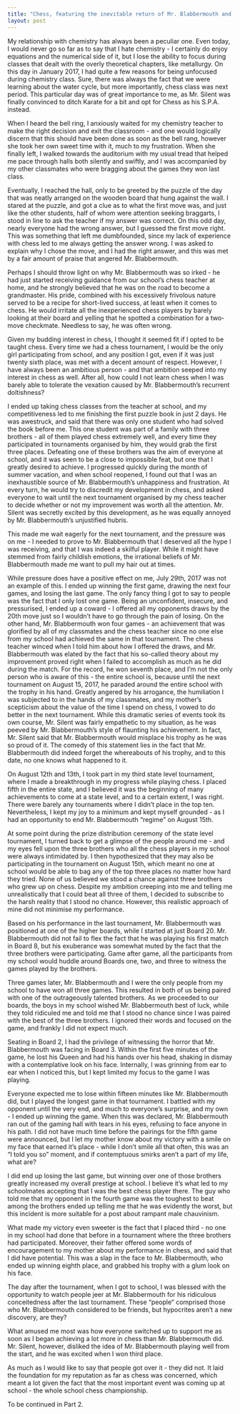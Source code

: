 ```yaml
---
title: "Chess, featuring the inevitable return of Mr. Blabbermouth and Mr. Silent - Part One"
layout: post
---
```

My relationship with chemistry has always been a peculiar one. Even today, I would never go so far as to say that I hate chemistry - I certainly do enjoy equations and the numerical side of it, but I lose the ability to focus during classes that dealt with the overly theoretical chapters, like metallurgy. On this day in January 2017, I had quite a few reasons for being unfocused during chemistry class. Sure, there was always the fact that we were learning about the water cycle, but more importantly, chess class was next period. This particular day was of great importance to me, as Mr. Silent was finally convinced to ditch Karate for a bit and opt for Chess as his S.P.A. instead. 


When I heard the bell ring, I anxiously waited for my chemistry teacher to make the right decision and exit the classroom - and one would logically discern that this should have been done as soon as the bell rang, however she took her own sweet time with it, much to my frustration. When she finally left, I walked towards the auditorium with my usual tread that helped me pace through halls both silently and swiftly, and I was accompanied by my other classmates who were bragging about the games they won last class. 

Eventually, I reached the hall, only to be greeted by the puzzle of the day that was neatly arranged on the wooden board that hung against the wall. I stared at the puzzle, and got a clue as to what the first move was, and just like the other students, half of whom were attention seeking braggarts, I stood in line to ask the teacher if my answer was correct. On this odd day, nearly everyone had the wrong answer, but I guessed the first move right. This was something that left me dumbfounded, since my lack of experience with chess led to me always getting the answer wrong. I was asked to explain why I chose the move, and I had the right answer, and this was met by a fair amount of praise that angered Mr. Blabbermouth.

Perhaps I should throw light on why Mr. Blabbermouth was so irked - he had just started receiving guidance from our school’s chess teacher at home, and he strongly believed that he was on the road to become a grandmaster. His pride, combined with his excessively frivolous nature served to be a recipe for short-lived success, at least when it comes to chess. He would irritate all the inexperienced chess players by barely looking at their board and yelling that he spotted a combination for a two-move checkmate. Needless to say, he was often wrong.

Given my budding interest in chess, I thought it seemed fit if I opted to be taught chess. Every time we had a chess tournament, I would be the only girl participating from school, and any position I got, even if it was just twenty sixth place, was met with a decent amount of respect. However, I have always been an ambitious person - and that ambition seeped into my interest in chess as well. After all, how could I not learn chess when I was barely able to tolerate the vexation caused by Mr. Blabbermouth’s recurrent doltishness? 

I ended up taking chess classes from the teacher at school, and my competitiveness led to me finishing the first puzzle book in just 2 days. He was awestruck, and said that there was only one student who had solved the book before me. This one student was part of a family with three brothers - all of them played chess extremely well, and every time they participated in tournaments organised by him, they would grab the first three places. Defeating one of these brothers was the aim of everyone at school, and it was seen to be a close to impossible feat, but one that I greatly desired to achieve. I progressed quickly during the month of summer vacation, and when school reopened, I found out that I was an inexhaustible source of Mr. Blabbermouth’s unhappiness and frustration. At every turn, he would try to discredit my development in chess, and asked everyone to wait until the next tournament organised by my chess teacher to decide whether or not my improvement was worth all the attention. Mr. Silent was secretly excited by this development, as he was equally annoyed by Mr. Blabbermouth’s unjustified hubris. 

This made me wait eagerly for the next tournament, and the pressure was on me - I needed to prove to Mr. Blabbermouth that I deserved all the hype I was receiving, and that I was indeed a skilful player. While it might have stemmed from fairly childish emotions, the irrational beliefs of Mr. Blabbermouth made me want to pull my hair out at times. 

While pressure does have a positive effect on me, July 29th, 2017 was not an example of this. I ended up winning the first game, drawing the next four games, and losing the last game. The only fancy thing I got to say to people was the fact that I only lost one game. Being an unconfident, insecure, and pressurised, I ended up a coward - I offered all my opponents draws by the 20th move just so I wouldn’t have to go through the pain of losing. On the other hand, Mr. Blabbermouth won four games - an achievement that was glorified by all of my classmates and the chess teacher since no one else from my school had achieved the same in that tournament. The chess teacher winced when I told him about how I offered the draws, and Mr. Blabbermouth was elated by the fact that his so-called theory about my improvement proved right when I failed to accomplish as much as he did during the match. For the record, he won seventh place, and I’m not the only person who is aware of this - the entire school is, because until the next tournament on August 15, 2017, he paraded around the entire school with the trophy in his hand. Greatly angered by his arrogance, the humiliation I was subjected to in the hands of my classmates, and my mother’s scepticism about the value of the time I spend on chess, I vowed to do better in the next tournament. While this dramatic series of events took its own course, Mr. Silent was fairly empathetic to my situation, as he was peeved by Mr. Blabbermouth’s style of flaunting his achievement. In fact, Mr. Silent said that Mr. Blabbermouth would misplace his trophy as he was so proud of it. The comedy of this statement lies in the fact that Mr. Blabbermouth did indeed forget the whereabouts of his trophy, and to this date, no one knows what happened to it.

On August 12th and 13th, I took part in my third state level tournament, where I made a breakthrough in my progress while playing chess. I placed fifth in the entire state, and I believed it was the beginning of many achievements to come at a state level, and to a certain extent, I was right. There were barely any tournaments where I didn’t place in the top ten. Nevertheless, I kept my joy to a minimum and kept myself grounded - as I had an opportunity to end Mr. Blabbermouth “regime” on August 15th. 

At some point during the prize distribution ceremony of the state level tournament, I turned back to get a glimpse of the people around me - and my eyes fell upon the three brothers who all the chess players in my school were always intimidated by. I then hypothesized that they may also be participating in the tournament on August 15th, which meant no one at school would be able to bag any of the top three places no matter how hard they tried. None of us believed we stood a chance against three brothers who grew up on chess. Despite my ambition creeping into me and telling me unrealistically that I could beat all three of them, I decided to subscribe to the harsh reality that I stood no chance. However, this realistic approach of mine did not minimise my performance.

Based on his performance in the last tournament, Mr. Blabbermouth was positioned at one of the higher boards, while I started at just Board 20. Mr. Blabbermouth did not fail to flex the fact that he was playing his first match in Board 8, but his exuberance was somewhat muted by the fact that the three brothers were participating. Game after game, all the participants from my school would huddle around Boards one, two, and three to witness the games played by the brothers. 

Three games later, Mr. Blabbermouth and I were the only people from my school to have won all three games. This resulted in both of us being paired with one of the outrageously talented brothers. As we proceeded to our boards, the boys in my school wished Mr. Blabbermouth best of luck, while they told ridiculed me and told me that I stood no chance since I was paired with the best of the three brothers. I ignored their words and focused on the game, and frankly I did not expect much.

Seating in Board 2, I had the privilege of witnessing the horror that Mr. Blabbermouth was facing in Board 3. Within the first five minutes of the game, he lost his Queen and had his hands over his head, shaking in dismay with a contemplative look on his face. Internally, I was grinning from ear to ear when I noticed this, but I kept limited my focus to the game I was playing. 

Everyone expected me to lose within fifteen minutes like Mr. Blabbermouth did, but I played the longest game in that tournament. I battled with my opponent until the very end, and much to everyone’s surprise, and my own - I ended up winning the game. When this was declared, Mr. Blabbermouth ran out of the gaming hall with tears in his eyes, refusing to face anyone in his path. I did not have much time before the pairings for the fifth game were announced, but I let my mother know about my victory with a smile on my face that earned it’s place - while I don’t smile all that often, this was an “I told you so” moment, and if contemptuous smirks aren’t a part of my life, what are?

I did end up losing the last game, but winning over one of those brothers greatly increased my overall prestige at school. I believe it’s what led to my schoolmates accepting that I was the best chess player there. The guy who told me that my opponent in the fourth game was the toughest to beat among the brothers ended up telling me that he was evidently the worst, but this incident is more suitable for a post about rampant male chauvinism.

What made my victory even sweeter is the fact that I placed third - no one in my school had done that before in a tournament where the three brothers had participated. Moreover, their father offered some words of encouragement to my mother about my performance in chess, and said that I did have potential. This was a slap in the face to Mr. Blabbermouth, who ended up winning eighth place, and grabbed his trophy with a glum look on his face. 

The day after the tournament, when I got to school, I was blessed with the opportunity to watch people jeer at Mr. Blabbermouth for his ridiculous conceitedness after the last tournament. These “people” comprised those who Mr. Blabbermouth considered to be friends, but hypocrites aren’t a new discovery, are they?

What amused me most was how everyone switched up to support me as soon as I began achieving a lot more in chess than Mr. Blabbermouth did. Mr. Silent, however, disliked the idea of Mr. Blabbermouth playing well from the start, and he was excited when I won third place. 

As much as I would like to say that people got over it - they did not. It laid the foundation for my reputation as far as chess was concerned, which meant a lot given the fact that the most important event was coming up at school - the whole school chess championship.

To be continued in Part 2.
